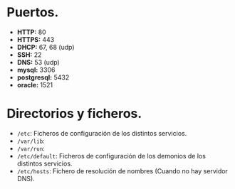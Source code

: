 # Puertos.

- **HTTP:** 80
- **HTTPS:** 443
- **DHCP:** 67, 68 (udp) 
- **SSH:** 22
- **DNS:** 53 (udp)
- **mysql:** 3306
- **postgresql:** 5432
- **oracle:** 1521


# Directorios y ficheros.

- ``/etc``: Ficheros de configuración de los distintos servicios.
- ``/var/lib``: 
- ``/var/run``:
- ``/etc/default``: Ficheros de configuración de los demonios de los distintos servicios.
- ``/etc/hosts``: Fichero de resolución de nombres (Cuando no hay servidor DNS).